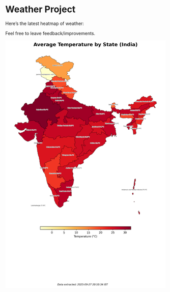 # Weather Project

Here’s the latest heatmap of weather:

Feel free to leave feedback/improvements.

![India Heatmap](docs/assets/india_heatmap.png?v=D7F764)
